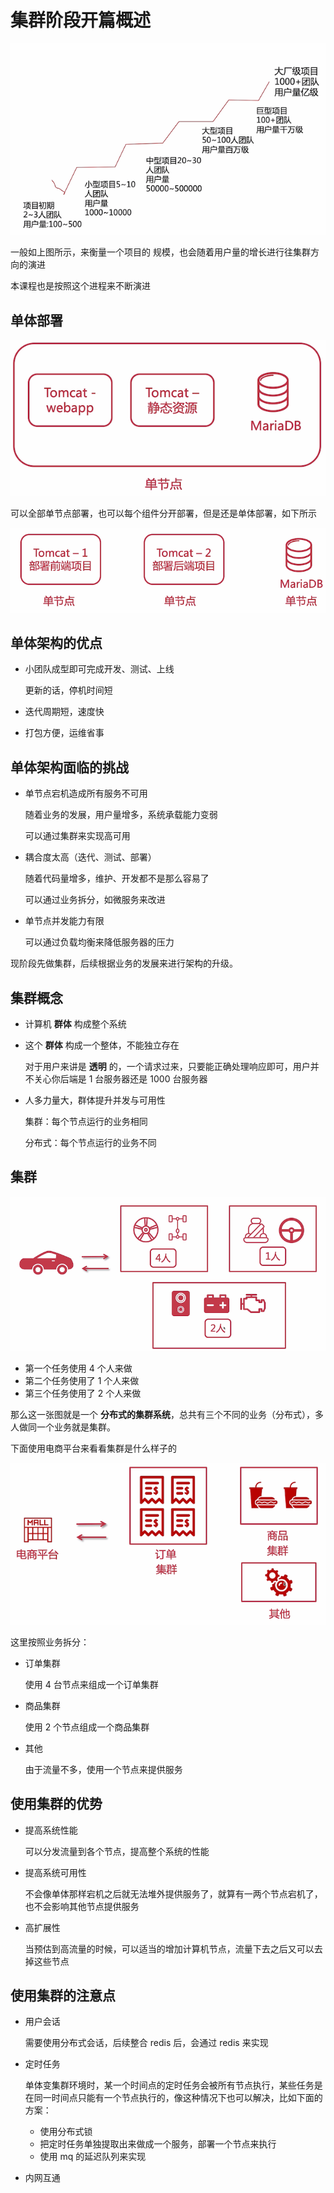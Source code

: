 # 集群阶段开篇概述

![image-20210404141615508](./assets/image-20210404141615508.png)

 一般如上图所示，来衡量一个项目的 规模，也会随着用户量的增长进行往集群方向的演进

本课程也是按照这个进程来不断演进

## 单体部署

![image-20210404142051957](./assets/image-20210404142051957.png)

可以全部单节点部署，也可以每个组件分开部署，但是还是单体部署，如下所示

![image-20210404142204421](./assets/image-20210404142204421.png)

## 单体架构的优点

- 小团队成型即可完成开发、测试、上线

  更新的话，停机时间短

- 迭代周期短，速度快

- 打包方便，运维省事

## 单体架构面临的挑战

- 单节点宕机造成所有服务不可用

  随着业务的发展，用户量增多，系统承载能力变弱

  可以通过集群来实现高可用

- 耦合度太高（迭代、测试、部署）

  随着代码量增多，维护、开发都不是那么容易了

  可以通过业务拆分，如微服务来改进

- 单节点并发能力有限

  可以通过负载均衡来降低服务器的压力

现阶段先做集群，后续根据业务的发展来进行架构的升级。

## 集群概念

- 计算机 **群体** 构成整个系统

- 这个 **群体** 构成一个整体，不能独立存在

  对于用户来讲是 **透明** 的，一个请求过来，只要能正确处理响应即可，用户并不关心你后端是 1 台服务器还是 1000 台服务器

- 人多力量大，群体提升并发与可用性

  集群：每个节点运行的业务相同

  分布式：每个节点运行的业务不同

## 集群

![image-20210404143459531](./assets/image-20210404143459531.png)

- 第一个任务使用 4 个人来做
- 第二个任务使用了 1 个人来做
- 第三个任务使用了 2 个人来做

那么这一张图就是一个 **分布式的集群系统**，总共有三个不同的业务（分布式），多人做同一个业务就是集群。

下面使用电商平台来看看集群是什么样子的



![image-20210404143810421](./assets/image-20210404143810421.png)

这里按照业务拆分：

- 订单集群

  使用 4 台节点来组成一个订单集群

- 商品集群

  使用 2 个节点组成一个商品集群

- 其他

  由于流量不多，使用一个节点来提供服务

## 使用集群的优势

- 提高系统性能

  可以分发流量到各个节点，提高整个系统的性能

- 提高系统可用性

  不会像单体那样宕机之后就无法堆外提供服务了，就算有一两个节点宕机了，也不会影响其他节点提供服务

- 高扩展性

  当预估到高流量的时候，可以适当的增加计算机节点，流量下去之后又可以去掉这些节点
## 使用集群的注意点

- 用户会话

  需要使用分布式会话，后续整合 redis 后，会通过 redis 来实现

- 定时任务

  单体变集群环境时，某一个时间点的定时任务会被所有节点执行，某些任务是在同一时间点只能有一个节点执行的，像这种情况下也可以解决，比如下面的方案：

  - 使用分布式锁
  - 把定时任务单独提取出来做成一个服务，部署一个节点来执行
  - 使用 mq 的延迟队列来实现

- 内网互通